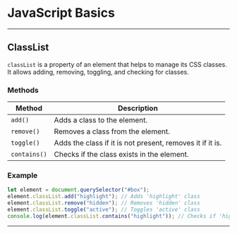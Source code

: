
# JavaScript Basics

---

## ClassList

`classList` is a property of an element that helps to manage its CSS classes. It allows adding, removing, toggling, and checking for classes.

### Methods

| Method       | Description |
|-------------|------------|
| `add()`     | Adds a class to the element. |
| `remove()`  | Removes a class from the element. |
| `toggle()`  | Adds the class if it is not present, removes it if it is. |
| `contains()` | Checks if the class exists in the element. |

### Example

```js
let element = document.querySelector("#box");
element.classList.add("highlight"); // Adds 'highlight' class
element.classList.remove("hidden"); // Removes 'hidden' class
element.classList.toggle("active"); // Toggles 'active' class
console.log(element.classList.contains("highlight")); // Checks if 'highlight' exists
```

---

